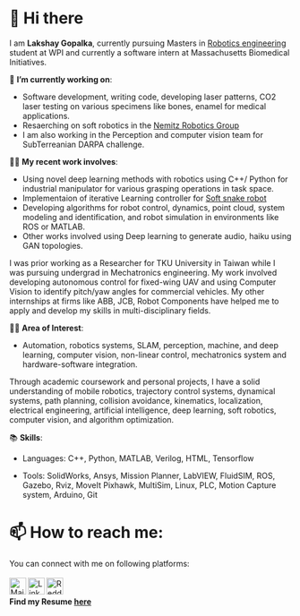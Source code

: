 <h1> 👋 Hi there </h1>

I am <strong>Lakshay Gopalka</strong>, currently pursuing Masters in <a href="https://www.wpi.edu/academics/departments/robotics-engineering">Robotics engineering</a> student at WPI and currently a software intern at Massachusetts Biomedical Initiatives. 
  
🔭 <strong>I’m currently working on</strong></strong></strong></strong>: 
- Software development, writing code, developing laser patterns, CO2 laser testing on various specimens like bones, enamel for medical applications. 
- Resaerching on soft robotics in the <a href="https://nemitzroboticsgroup.com">Nemitz Robotics Group</a>
- I am also working in the Perception and computer vision team for SubTerreanian DARPA challenge.

👨‍💻 <strong>My recent work involves</strong></strong></strong>: 
- Using novel deep learning methods with robotics using C++/ Python for industrial manipulator for various grasping operations in task space. 
- Implementaion of iterative Learning controller for <a href="http://softrobotics.wpi.edu/research.php">Soft snake robot</a>  
- Developing algorithms for robot control, dynamics, point cloud, system modeling and identification, and robot simulation in environments like ROS or MATLAB. 
- Other works involved using Deep learning to generate audio, haiku using GAN topologies.

I was prior working as a Researcher for TKU University in Taiwan while I was pursuing undergrad in Mechatronics engineering. My work involved developing autonomous control for fixed-wing UAV and using Computer Vision to identify pitch/yaw angles for commercial vehicles. My other internships at firms like ABB, JCB, Robot Components have helped me to apply and develop my skills in multi-disciplinary fields.

🕵️‍♂️ <strong>Area of Interest</strong></strong>:

- Automation, robotics systems, SLAM, perception, machine, and deep learning, computer vision, non-linear control, mechatronics system and hardware-software integration.

Through academic coursework and personal projects, I have a solid understanding of mobile robotics, trajectory control systems, dynamical systems, path planning, collision avoidance, kinematics, localization, electrical engineering, artificial intelligence, deep learning, soft robotics, computer vision, and algorithm optimization.

📚 <strong>Skills</strong>:

- Languages: C++, Python, MATLAB, Verilog, HTML, Tensorflow

- Tools: SolidWorks, Ansys, Mission Planner, LabVIEW, FluidSIM, ROS, Gazebo, Rviz, MoveIt Pixhawk, MultiSim, Linux, PLC, Motion Capture system, Arduino, Git


<h1> 📫 How to reach me: </h1>
You can connect with me on following platforms:
<br> 

<br>
<a href="mailto:lgopalka@wpi.edu"> 
  <img align="left" alt="Mail" width="30px" src="https://cdn.jsdelivr.net/npm/simple-icons@3.3.0/icons/microsoftoutlook.svg" />
</a>
<a href="https://www.linkedin.com/in/lgopalka/">
  <img align="left" alt="Linkedin" width="30px" src="https://cdn.jsdelivr.net/npm/simple-icons@v3/icons/linkedin.svg" />
</a>
<a href="https://www.youtube.com/user/lakshaygopalka">
  <img align="left" alt="Reddit" width="30px" src="https://cdn.jsdelivr.net/npm/simple-icons@3.3.0/icons/youtube.svg" />
</a>
<br>

<br>
<strong>Find my Resume <a href="/Lakshay_CV.pdf" target="_blank">here</a></strong>

<!--
**glakshay/glakshay** is a ✨ _special_ ✨ repository because its `README.md` (this file) appears on your GitHub profile.

Here are some ideas to get you started:

- 🔭 I’m currently working on ...
- 🌱 I’m currently learning ...
- 👯 I’m looking to collaborate on ...
- 🤔 I’m looking for help with ...
- 💬 Ask me about ...
- 📫 How to reach me: ...
- 😄 Pronouns: ...
- ⚡ Fun fact: ...
-->
